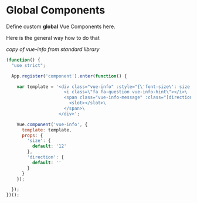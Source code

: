 # Global Components

Define custom **global** Vue Components here.

Here is the general way how to do that

*copy of vue-info from standard library*

```javascript
(function() {
  "use strict";

  App.register('component').enter(function() {

    var template = '<div class="vue-info" :style="{\'font-size\': size + \'px\'}">\
                      <i class=\"fa fa-question vue-info-hint\"></i>\
                      <span class="vue-info-message" :class="[direction]">\
                        <slot></slot>\
                      </span>\
                    </div>';

    Vue.component('vue-info', {
      template: template,
      props: {
        'size': {
          default: '12'
        },
        'direction': {
          default: ''
        }
      }
    });

  });
})();
```
